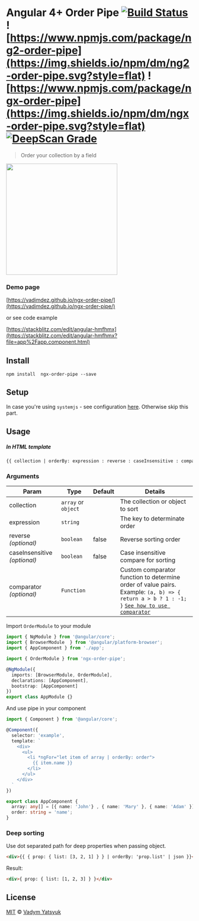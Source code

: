 # Angular 4+ Order Pipe [![Build Status](https://travis-ci.org/VadimDez/ngx-order-pipe.svg?branch=master)](https://travis-ci.org/VadimDez/ngx-order-pipe) ![https://www.npmjs.com/package/ng2-order-pipe](https://img.shields.io/npm/dm/ng2-order-pipe.svg?style=flat) ![https://www.npmjs.com/package/ngx-order-pipe](https://img.shields.io/npm/dm/ngx-order-pipe.svg?style=flat) [![DeepScan Grade](https://deepscan.io/api/projects/1752/branches/7519/badge/grade.svg)](https://deepscan.io/dashboard/#view=project&pid=1752&bid=7519)

> Order your collection by a field

<img src="https://cloud.githubusercontent.com/assets/3748453/22164327/08764608-df57-11e6-9c90-075aeca26fd6.gif" width="300">

### Demo page
[https://vadimdez.github.io/ngx-order-pipe/](https://vadimdez.github.io/ngx-order-pipe/)

or see code example

[https://stackblitz.com/edit/angular-hmfhmx](https://stackblitz.com/edit/angular-hmfhmx?file=app%2Fapp.component.html)

## Install

```
npm install  ngx-order-pipe --save
```

## Setup

In case you're using `systemjs` - see configuration [here](https://github.com/VadimDez/ngx-order-pipe/blob/master/SYSTEMJS.md). Otherwise skip this part.


## Usage

##### In HTML template

```html
{{ collection | orderBy: expression : reverse : caseInsensitive : comparator }}
```

### Arguments

| Param | Type | Default | Details |
| --- | --- | --- | --- |
| collection | `array` or `object` | | The collection or object to sort |
| expression  | `string` | | The key to determinate order |
| reverse *(optional)* | `boolean`| false | Reverse sorting order |
| caseInsensitive *(optional)* | `boolean`| false | Case insensitive compare for sorting |
| comparator *(optional)* | `Function`|  | Custom comparator function to determine order of value pairs. Example: `(a, b) => { return a > b ? 1 : -1; }` [`See how to use comparator`](https://github.com/VadimDez/ngx-order-pipe/issues/39) |

Import `OrderModule` to your module

```ts
import { NgModule } from '@angular/core';
import { BrowserModule  } from '@angular/platform-browser';
import { AppComponent } from './app';

import { OrderModule } from 'ngx-order-pipe';

@NgModule({
  imports: [BrowserModule, OrderModule],
  declarations: [AppComponent],
  bootstrap: [AppComponent]
})
export class AppModule {}

```

And use pipe in your component

```ts
import { Component } from '@angular/core';

@Component({
  selector: 'example',
  template: `
    <div>
      <ul>
        <li *ngFor="let item of array | orderBy: order">
          {{ item.name }}
        </li>
      </ul>
    </div>  
  `
})

export class AppComponent {
  array: any[] = [{ name: 'John'} , { name: 'Mary' }, { name: 'Adam' }];
  order: string = 'name';
}
```

### Deep sorting
Use dot separated path for deep properties when passing object.
```html
<div>{{ { prop: { list: [3, 2, 1] } } | orderBy: 'prop.list' | json }}</div>
```
Result:
```html
<div>{ prop: { list: [1, 2, 3] } }</div>
```


## License
[MIT](https://tldrlegal.com/license/mit-license) © [Vadym Yatsyuk](https://github.com/vadimdez)
